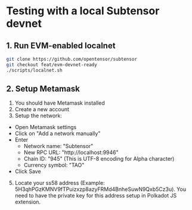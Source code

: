 # Testing with a local Subtensor devnet

## 1. Run EVM-enabled localnet

```bash
git clone https://github.com/opentensor/subtensor
git checkout feat/evm-devnet-ready
./scripts/localnet.sh
```

## 2. Setup Metamask

1. You should have Metamask installed
2. Create a new account
3. Setup the network:
  - Open Metamask settings
  - Click on "Add a network manually"
  - Enter 
    - Network name: "Subtensor"
    - New RPC URL: "http://localhost:9946"
    - Chain ID: "945" (This is UTF-8 encoding for Alpha character)
    - Currency symbol: "TAO" 
  - Click Save









5. Locate your ss58 address (Example: 5H3qhPGzKMNV9fTPuizxzp8azyFRMd4BnheSuwN9Qxb5Cz3u). You need to have the private key for this address setup in Polkadot JS extension.


